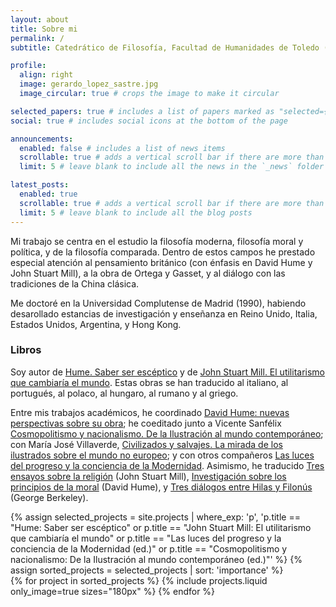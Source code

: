 ```yaml
---
layout: about
title: Sobre mi
permalink: /
subtitle: Catedrático de Filosofía, Facultad de Humanidades de Toledo (UCLM)

profile:
  align: right
  image: gerardo_lopez_sastre.jpg
  image_circular: true # crops the image to make it circular

selected_papers: true # includes a list of papers marked as "selected={true}"
social: true # includes social icons at the bottom of the page

announcements:
  enabled: false # includes a list of news items
  scrollable: true # adds a vertical scroll bar if there are more than 3 news items
  limit: 5 # leave blank to include all the news in the `_news` folder

latest_posts:
  enabled: true
  scrollable: true # adds a vertical scroll bar if there are more than 3 new posts items
  limit: 5 # leave blank to include all the blog posts
---
```


Mi trabajo se centra en el estudio la filosofía moderna, filosofía moral y política, y de la filosofía comparada. Dentro de estos campos he prestado especial atención al pensamiento británico (con énfasis en David Hume y John Stuart Mill), a la obra de Ortega y Gasset, y al diálogo con las tradiciones de la China clásica.

Me doctoré en la Universidad Complutense de Madrid (1990), habiendo desarollado estancias de investigación y enseñanza en Reino Unido, Italia, Estados Unidos, Argentina, y Hong Kong.

### Libros

Soy autor de [Hume. Saber ser escéptico](https://shackletonbooks.com/libros/pensadores/hume/) y de [John Stuart Mill. El utilitarismo que cambiaría el mundo](https://shackletonbooks.com/libros/pensadores/john-stuart-mill/). Estas obras se han traducido al italiano, al portugués, al polaco, al hungaro, al rumano y al griego.

Entre mis trabajos académicos, he coordinado [David Hume: nuevas perspectivas sobre su obra](https://dialnet.unirioja.es/servlet/libro?codigo=7734); he coeditado junto a Vicente Sanfélix [Cosmopolitismo y nacionalismo. De la Ilustración al mundo contemporáneo](https://dialnet.unirioja.es/servlet/libro?codigo=438961); con María José Villaverde, [Civilizados y salvajes. La mirada de los ilustrados sobre el mundo no europeo](https://dialnet.unirioja.es/servlet/libro?codigo=751362); y con otros compañeros [Las luces del progreso y la conciencia de la Modernidad](https://www.tecnos.es/libro/biblioteca-de-historia-y-pensamiento-politico/las-luces-del-progreso-y-la-conciencia-de-la-modernidad-gerardo-lopez-sastre-9788430986712/). Asimismo, he traducido [Tres ensayos sobre la religión](https://dialnet.unirioja.es/servlet/libro?codigo=755961) (John Stuart Mill), [Investigación sobre los principios de la moral](https://dialnet.unirioja.es/servlet/libro?codigo=323447) (David Hume), y [Tres diálogos entre Hilas y Filonús](https://dialnet.unirioja.es/servlet/libro?codigo=182666) (George Berkeley).


<div class="projects">
  {% assign selected_projects = site.projects | where_exp: 'p', 'p.title == "Hume: Saber ser escéptico" or p.title == "John Stuart Mill: El utilitarismo que cambiaría el mundo" or p.title == "Las luces del progreso y la conciencia de la Modernidad (ed.)" or p.title == "Cosmopolitismo y nacionalismo: De la Ilustración al mundo contemporáneo (ed.)"' %}
  {% assign sorted_projects = selected_projects | sort: 'importance' %}
  <div class="row row-cols-1 row-cols-md-4">
    {% for project in sorted_projects %}
      {% include projects.liquid only_image=true sizes="180px" %}
    {% endfor %}
  </div>
</div>


